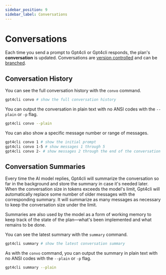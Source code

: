 ```yaml
---
sidebar_position: 9
sidebar_label: Conversations
---
```


# Conversations

Each time you send a prompt to Gpt4cli or Gpt4cli responds, the plan's **conversation** is updated. Conversations are [version controlled](./version-control.md) and can be [branched](./branches.md).

## Conversation History

You can see the full conversation history with the `convo` command.

```bash
gpt4cli convo # show the full conversation history
```

You can output the conversation in plain text with no ANSI codes with the `--plain` or `-p` flag.

```bash
gpt4cli convo --plain
```

You can also show a specific message number or range of messages.

```bash
gpt4cli convo 1 # show the initial prompt
gpt4cli convo 1-5 # show messages 1 through 5
gpt4cli convo 2- # show messages 2 through the end of the conversation
```

## Conversation Summaries

Every time the AI model replies, Gpt4cli will summarize the conversation so far in the background and store the summary in case it's needed later. When the conversation size in tokens exceeds the model's limit, Gpt4cli will automatically replace some number of older messages with the corresponding summary. It will summarize as many messages as necessary to keep the conversation size under the limit.

Summaries are also used by the model as a form of working memory to keep track of the state of the plan—what's been implemented and what remains to be done.

You can see the latest summary with the `summary` command.

```bash
gpt4cli summary # show the latest conversation summary
```

As with the `convo` command, you can output the summary in plain text with no ANSI codes with the `--plain` or `-p` flag.

```bash
gpt4cli summary --plain
```
